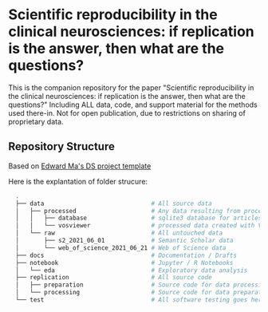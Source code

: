 # Scientific reproducibility in the clinical neurosciences: if replication is the answer, then what are the questions?

This is the companion repository for the paper "Scientific reproducibility in the clinical neurosciences: if replication is the answer, then what are the questions?"  Including ALL data, code, and support material for the methods used there-in.  Not for open publication, due to restrictions on sharing of proprietary data.

## Repository Structure

Based on [Edward Ma's DS project template](https://github.com/makcedward/ds_project_template)

Here is the explantation of folder strucure:
```bash
  .  
  ├── data                              # All source data  
  │   ├── processed                     # Any data resulting from processing, automatic or manual  
  │   │   ├── database                  # sqlite3 database for articles  
  │   │   └── vosviewer                 # processed data created with VOSviewer  
  │   └── raw                           # All untouched data  
  │       ├── s2_2021_06_01             # Semantic Scholar data  
  │       └── web_of_science_2021_06_21 # Web of Science data  
  ├── docs                              # Documentation / Drafts  
  ├── notebook                          # Jupyter / R Notebooks  
  │   └── eda                           # Exploratory data analysis  
  ├── replication                       # All source code  
  │   ├── preparation                   # Source code for data processing  
  │   └── processing                    # Source code for data preparation  
  └── test                              # All software testing goes here  
```
